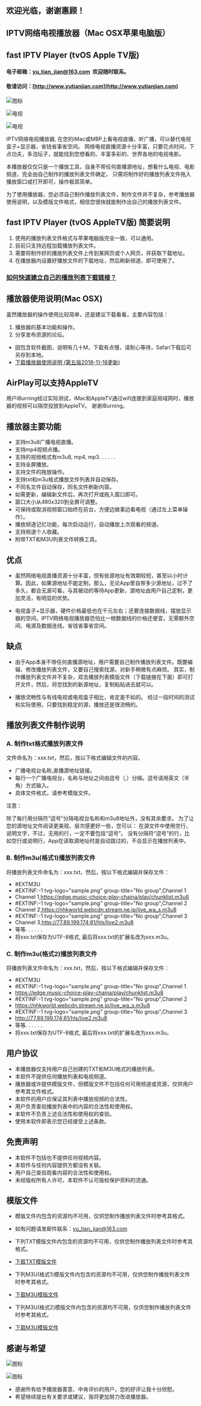 ## 欢迎光临，谢谢惠顾！

## IPTV网络电视播放器（Mac OSX苹果电脑版）

## fast IPTV Player (tvOS Apple TV版)

#### 电子邮箱：yu_tian_jian@163.com  欢迎随时联系。

#### 敬请访问：[http://www.yutianjian.com](http://www.yutianjian.com)

![图标](icon_TV.png)

![电视](01.png)

![电视](02.png)

IPTV网络电视播放器, 在您的iMac或MBP上看电视直播，听广播，可以替代电视盒子+显示器，省钱省事省空间。
网络电视直播资源十分丰富，只要花点时间，下点功夫，多泡坛子，就能找到您想看的、丰富多彩的、世界各地的电视电影。

本播放器仅仅只是一个播放工具，自身不带任何直播源地址，想看什么电视、电影频道，完全由自己制作的播放列表文件确定，
只需将制作好的播放列表文件拖入播放窗口或打开即可，操作极其简单。

为了使用播放器，您必须自己制作播放列表文件，制作文件并不复杂，参考播放器使用说明，以及模版文件格式，相信您很快就能制作出自己的播放列表文件。

## fast IPTV Player (tvOS AppleTV版) 简要说明

1. 使用的播放列表文件格式与苹果电脑版完全一致，可以通用。
2. 目前只支持远程加载播放列表文件。
3. 需要将制作好的播放列表文件上传到某网页或个人网页，并获取下载地址。
4. 在播放器内设置好播放文件的下载地址，然后刷新频道，即可使用了。

### [如何快速建立自己的播放列表下载链接？](https://xia-lina.github.io/playlistURLCn/)

## 播放器使用说明(Mac OSX)

虽然播放器的操作使用比较简单，还是建议下载看看，主要内容包括：

1. 播放器的基本功能和操作。
2. 分享发布资源的论坛。

- 因包含软件截图，说明有几十M，下载有点慢，请耐心等待，Safari下载后可另存到本地。
- [下载播放器使用说明 (第五版2018-11-18更新)](https://TVPlayerSupport.github.io/Playlist/IPTVPlayerGuidelines.pdf) 


## AirPlay可以支持AppleTV

用户iBurning经过实际测试，iMac和AppleTV通过wifi连接到家庭局域网时，播放器的视频可以隔空投放到AppleTV。
谢谢iBurning。

## 播放器主要功能

- 支持m3u8广播电视直播。
- 支持mp4视频点播。
- 支持的视频格式有m3u8, mp4, mp3. . . . . .
- 支持全屏播放。
- 支持文件的拖放操作。
- 支持txt和m3u格式播放文件列表并自动保存。
- 不同名文件自动保存，同名文件刷新内容。
- 如需更新，编辑新文件后，再次打开或拖入窗口即可。
- 窗口大小从480x320到全屏可调整。
- 可保持或取消视频窗口始终在前台，方便边做事边看电视（通过左上菜单操作）。
- 播放频道记忆功能，每次启动运行，自动播放上次观看的频道。
- 支持频道个人收藏。
- 附带TXT和M3U列表文件转换工具。

## 优点

- 虽然网络电视直播资源十分丰富，但有些源地址有效期较短，甚至以小时计算。因此，如果源地址不能定制，那么，无论App里自带多少源地址，过不了多久，都会无源可看。与其被动的等待App更新，源地址由用户自己定制，更加灵活，有明显的优势。

- 电视盒子+显示器，硬件价格最低也在千元左右；还要连接数据线，摆放显示器的空间。IPTV网络电视播放器恐怕比一根数据线的价格还便宜，无需额外空间、电源及数据连线，省钱省事省空间。

## 缺点

- 由于App本身不带任何直播源地址，用户需要自己制作播放列表文件。既要编辑、修改播放列表文件，又要自己搜索找源，对新手稍微有点麻烦。
其实，制作播放列表文件并不复杂，双击播放列表模版文件（下载链接在下面）即可打开文件，然后，将您找到的新源地址，复制粘贴进去就可以。

- 播放流畅性与有线电视或电视盒子相比，肯定是不如的。
经过一段时间的测试和实际使用，只要找到稳定的源，播放还是很流畅的。

## 播放列表文件制作说明

### A. 制作txt格式播放列表文件

文件命名为：xxx.txt，然后，按以下格式编辑文件的内容。
- 广播电视台名称,直播源地址链接。
- 每行一个广播电视台，名称与地址之间由逗号（,）分隔。逗号请用英文（半角）方式输入。
- 具体文件格式，请参考模版文件。

注意：

除了每行用分隔符“逗号”分隔电视台名称和m3u8地址外，没有其余要求。
为了让您的源地址文件阅读更美观、层次感更好一些，您可以：
在源文件中使用空行，说明文字，不过，无用的行，一定不要包括“逗号”。
没有分隔符“逗号”的行，比如空行或说明行，App在读取源地址时是自动跳过的，不会显示在播放列表中。

### B. 制作m3u(格式1)播放列表文件
    
  将播放列表文件命名为：xxx.txt，然后，按以下格式编辑并保存文件：
    
- #EXTM3U
- #EXTINF:-1 tvg-logo="sample.png" group-title="No group",Channel 1
- Channel 1,https://edge.music-choice-play-chaina/play/chunklist.m3u8
- #EXTINF:-1 tvg-logo="sample.png" group-title="No group",Channel 2
- Channel 2,https://nhkworld.webcdn.stream.ne.jp/live_wa_s.m3u8
- #EXTINF:-1 tvg-logo="sample.png" group-title="No group",Channel 3
- Channel 3,http://77.89.199.174:81/hls/live2.m3u8
- 等等. . . . . .
- 将xxx.txt保存为UTF-8格式, 最后将xxx.txt的扩展名改为xxx.m3u。

### C. 制作m3u(格式2)播放列表文件
    
  将播放列表文件命名为：xxx.txt，然后，按以下格式编辑并保存文件：
    
- #EXTM3U
- #EXTINF:-1 tvg-logo="sample.png" group-title="No group",Channel 1
- https://edge.music-choice-play-chaina/play/chunklist.m3u8
- #EXTINF:-1 tvg-logo="sample.png" group-title="No group",Channel 2
- https://nhkworld.webcdn.stream.ne.jp/live_wa_s.m3u8
- #EXTINF:-1 tvg-logo="sample.png" group-title="No group",Channel 3
- http://77.89.199.174:81/hls/live2.m3u8
- 等等. . . . . .
- 将xxx.txt保存为UTF-8格式, 最后将xxx.txt的扩展名改为xxx.m3u。

## 用户协议

- 本播放器仅支持用户自己创建的TXT和M3U格式的播放列表。
- 本软件不提供任何播放列表和电视频道。
- 播放器或许提供模版文件，但模版文件不包括任何可用频道或资源，仅供用户参考其文件格式。
- 本软件的用户应保证其列表中播放视频的合法性。
- 用户负责查验播放列表中的内容的合法性和使用权。
- 本软件不负责上述合法性和使用权的查验。
- 使用本软件即表示您已经接受上述条款。

## 免责声明

- 本软件不包括也不提供任何视频内容。
- 本软件与任何内容提供方都没有关联。
- 用户自己查验观看内容的合法性和使用权。
- 未经版权所有人许可，本软件不认可版权保护资料的流通。

## 模版文件

- 模版文件内包含的资源均不可用，仅供您制作播放列表文件时参考其格式。
- 如有问题请发邮件联系：yu_tian_jian@163.com

- 下列TXT模版文件内包含的资源均不可用，仅供您制作播放列表文件时参考其格式。
- [下载TXT模版文件](https://TVPlayerSupport.github.io/Playlist/Playlist-Sample-Cn.txt.zip) 

- 下列M3U(格式1)模版文件内包含的资源均不可用，仅供您制作播放列表文件时参考其格式。
- [下载M3U模版文件](https://TVPlayerSupport.github.io/Playlist/M3U-Sample-1.m3u.zip)

- 下列M3U(格式2)模版文件内包含的资源均不可用，仅供您制作播放列表文件时参考其格式。
- [下载M3U模版文件](https://TVPlayerSupport.github.io/Playlist/M3U-Sample-2.m3u.zip)

## 感谢与希望

![图标](300.png)

![图标](410.jpeg)

- 感谢所有给予播放器善意、中肯评价的用户，您的好评让我十分欣慰。
- 希望继续提出有关要求或建议，我将更加努力改进播放器。


